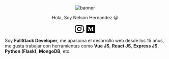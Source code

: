 
 <p align="center">
  <img src="https://i.ibb.co/f1r1Xdd/banner.png" alt="banner"/>
</p>

<p align="center"> 
Hola, Soy Nelson Hernandez 😀
</p>

<p align="center">
   <a href="https://www.instagram.com/nelsonhermendz/?hl=es-la" target="blank" style='margin-right:4px'>
    <img align="center" src="instagram-brands.svg" alt="Nelson-developer" height="28px" width="28px" />
  </a>
  <a href="hhttps://medium.com/@nelsonher019" target="blank">
    <img align="center" src="medium-brands.svg" alt="Nelson-developer" height="28px" width="28px" />
  </a>
</p>


Soy **FullStack Developer**, me apasiona el desarrollo web desde los 15 años, me gusta trabajar con herramientas como **Vue JS**, **React JS**, **Express JS**, **Python (Flask)**, **MongoDB**, etc.
